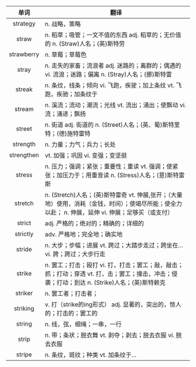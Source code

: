 |单词|翻译  |
|:--:|--| 
|	strategy  		|		n. 战略，策略	|		
|	straw  		|		n. 稻草；吸管；一文不值的东西 adj. 稻草的；无价值的 n. (Straw)人名；(英)斯特劳	|		
|	strawberry  		|		n. 草莓；草莓色	|		
|	stray  		|		n. 走失的家畜；流浪者 adj. 迷路的；离群的；偶遇的 vi. 流浪；迷路；偏离 n. (Stray)人名；(挪)斯特雷	|		
|	streak  		|		n. 条纹，线条；倾向 vi. 飞跑，疾驶；加上条纹 vt. 飞跑，疾驰；加条纹于	|		
|	stream  		|		n. 溪流；流动；潮流；光线 vt. 流出；涌出；使飘动 vi. 流；涌进；飘扬	|		
|	street  		|		n. 街道 adj. 街道的 n. (Street)人名；(英、葡)斯特里特；(德)施特雷特	|		
|	strength  		|		n. 力量；力气；兵力；长处	|		
|	strengthen  		|		vt. 加强；巩固 vi. 变强；变坚挺	|		
|	stress  		|		n. 压力；强调；紧张；重要性；重读 vt. 强调；使紧张；加压力于；用重音读 n. (Stress)人名；(意)斯特雷斯	|		
|	stretch  		|		n. (Stretch)人名；(英)斯特雷奇 vt. 伸展,张开；（大量地）使用，消耗（金钱，时间）；使竭尽所能；使全力以赴； n. 伸展，延伸 vi. 伸展；足够买（或支付）	|		
|	strict  		|		adj. 严格的；绝对的；精确的；详细的	|		
|	strictly  		|		adv. 严格地；完全地；确实地	|		
|	stride  		|		n. 大步；步幅；进展 vt. 跨过；大踏步走过；跨坐在… vi. 跨；跨过；大步行走	|		
|	strike  		|		n. 罢工；打击；殴打 vi. 打，打击；罢工；敲，敲击；抓；打动；穿透 vt. 打，击；罢工；撞击，冲击；侵袭；打动；到达 n. (Strike)人名；(英)斯特赖克	|		
|	striker  		|		n. 罢工者；打击者；	|		
|	striking  		|		v. 打（strike的ing形式） adj. 显著的，突出的，惊人的；打击的；罢工的	|		
|	string  		|		n. 线，弦，细绳；一串，一行	|		
|	strip  		|		n. 带；条状；脱衣舞 vt. 剥夺；剥去；脱去衣服 vi. 脱去衣服	|		
|	stripe  		|		n. 条纹，斑纹；种类 vt. 加条纹于…	|		
